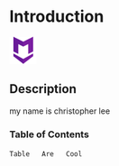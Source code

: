 # Introduction

![alt text](https://github.com/adam-p/markdown-here/raw/master/src/common/images/icon48.png)

## Description
my name is christopher lee

### Table of Contents 
    Table   Are   Cool   



